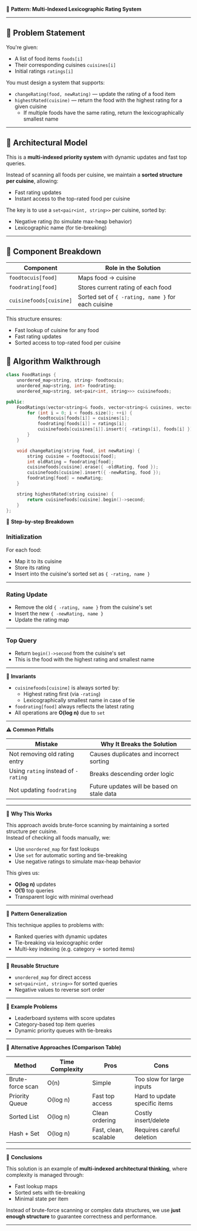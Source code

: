 🧠 **Pattern: Multi-Indexed Lexicographic Rating System**

---

## 📌 Problem Statement

You're given:

- A list of food items `foods[i]`
- Their corresponding cuisines `cuisines[i]`
- Initial ratings `ratings[i]`

You must design a system that supports:

- `changeRating(food, newRating)` — update the rating of a food item  
- `highestRated(cuisine)` — return the food with the highest rating for a given cuisine  
  - If multiple foods have the same rating, return the lexicographically smallest name

---

## 🧩 Architectural Model

This is a **multi-indexed priority system** with dynamic updates and fast top queries.

Instead of scanning all foods per cuisine, we maintain a **sorted structure per cuisine**, allowing:

- Fast rating updates  
- Instant access to the top-rated food per cuisine

The key is to use a `set<pair<int, string>>` per cuisine, sorted by:

- Negative rating (to simulate max-heap behavior)  
- Lexicographic name (for tie-breaking)

---

## 🧱 Component Breakdown

| Component               | Role in the Solution                                |
|------------------------|-----------------------------------------------------|
| `foodtocuis[food]`     | Maps food → cuisine                                 |
| `foodrating[food]`     | Stores current rating of each food                  |
| `cuisinefoods[cuisine]`| Sorted set of `{ -rating, name }` for each cuisine |

This structure ensures:

- Fast lookup of cuisine for any food  
- Fast rating updates  
- Sorted access to top-rated food per cuisine


## 🔄 Algorithm Walkthrough
```cpp
class FoodRatings {
    unordered_map<string, string> foodtocuis;
    unordered_map<string, int> foodrating;
    unordered_map<string, set<pair<int, string>>> cuisinefoods;

public:
    FoodRatings(vector<string>& foods, vector<string>& cuisines, vector<int>& ratings) {
        for (int i = 0; i < foods.size(); ++i) {
            foodtocuis[foods[i]] = cuisines[i];
            foodrating[foods[i]] = ratings[i];
            cuisinefoods[cuisines[i]].insert({ -ratings[i], foods[i] });
        }
    }

    void changeRating(string food, int newRating) {
        string cuisine = foodtocuis[food];
        int oldRating = foodrating[food];
        cuisinefoods[cuisine].erase({ -oldRating, food });
        cuisinefoods[cuisine].insert({ -newRating, food });
        foodrating[food] = newRating;
    }

    string highestRated(string cuisine) {
        return cuisinefoods[cuisine].begin()->second;
    }
};
```
📌 **Step-by-step Breakdown**

### Initialization

For each food:

- Map it to its cuisine  
- Store its rating  
- Insert into the cuisine's sorted set as `{ -rating, name }`

---

### Rating Update

- Remove the old `{ -rating, name }` from the cuisine's set  
- Insert the new `{ -newRating, name }`  
- Update the rating map

---

### Top Query

- Return `begin()->second` from the cuisine's set  
- This is the food with the highest rating and smallest name

---

🧠 **Invariants**

- `cuisinefoods[cuisine]` is always sorted by:
  - Highest rating first (via `-rating`)
  - Lexicographically smallest name in case of tie
- `foodrating[food]` always reflects the latest rating
- All operations are **O(log n)** due to `set`

---

⚠️ **Common Pitfalls**

| Mistake                        | Why It Breaks the Solution                        |
|-------------------------------|---------------------------------------------------|
| Not removing old rating entry | Causes duplicates and incorrect sorting           |
| Using `rating` instead of `-rating` | Breaks descending order logic              |
| Not updating `foodrating`     | Future updates will be based on stale data        |

---

🧠 **Why This Works**

This approach avoids brute-force scanning by maintaining a sorted structure per cuisine.  
Instead of checking all foods manually, we:

- Use `unordered_map` for fast lookups  
- Use `set` for automatic sorting and tie-breaking  
- Use negative ratings to simulate max-heap behavior

This gives us:

- **O(log n)** updates  
- **O(1)** top queries  
- Transparent logic with minimal overhead

---

🧠 **Pattern Generalization**

This technique applies to problems with:

- Ranked queries with dynamic updates  
- Tie-breaking via lexicographic order  
- Multi-key indexing (e.g. category → sorted items)

---

🔁 **Reusable Structure**

- `unordered_map` for direct access  
- `set<pair<int, string>>` for sorted queries  
- Negative values to reverse sort order

---

🧩 **Example Problems**

- Leaderboard systems with score updates  
- Category-based top item queries  
- Dynamic priority queues with tie-breaks

---

🧠 **Alternative Approaches (Comparison Table)**

| Method            | Time Complexity | Pros                  | Cons                          |
|-------------------|------------------|------------------------|-------------------------------|
| Brute-force scan  | O(n)             | Simple                 | Too slow for large inputs     |
| Priority Queue    | O(log n)         | Fast top access        | Hard to update specific items |
| Sorted List       | O(log n)         | Clean ordering         | Costly insert/delete          |
| Hash + Set        | O(log n)         | Fast, clean, scalable  | Requires careful deletion     |

---

🧠 **Conclusions**

This solution is an example of **multi-indexed architectural thinking**, where complexity is managed through:

- Fast lookup maps  
- Sorted sets with tie-breaking  
- Minimal state per item

Instead of brute-force scanning or complex data structures, we use **just enough structure** to guarantee correctness and performance.



---

